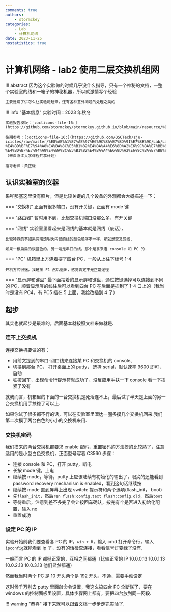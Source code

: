 ```yaml
---
comments: true
authors:
    - stormckey
categories:
    - Lab
    - 计算机网络
date: 2023-11-25
nostatistics: true
---
```


# 计算机网络 - lab2 使用二层交换机组网

!!! abstract
    因为这个实验做的时候几乎没什么指导，只有一个神秘的文档，一整个实验室的线和一箱子的神秘机器，所以就激情写个经验

    主要是讲了讲怎么让实验跑起来，还有各种意外问题的处理之类的

<!-- more -->

!!! info "基本信息"
    实验时间：2023 年秋冬

    实验报告模板：[:octicons-file-16:](https://github.com/stormckey/stormckey.github.io/blob/main/resource/%E5%AE%9E%E9%AA%8C%E6%8A%A5%E5%91%8A%E6%A8%A1%E7%89%88_%E5%AE%9E%E9%AA%8C2.doc)

    往期参考：[:octicons-file-16:](https://github.com/QSCTech/zju-icicles/raw/master/%E8%AE%A1%E7%AE%97%E6%9C%BA%E7%BD%91%E7%BB%9C/Lab/Lab2-%E4%BD%BF%E7%94%A8%E4%BA%8C%E5%B1%82%E4%BA%A4%E6%8D%A2%E6%9C%BA%E7%BB%84%E7%BD%91/Lab2-%E4%BD%BF%E7%94%A8%E4%BA%8C%E5%B1%82%E4%BA%A4%E6%8D%A2%E6%9C%BA%E7%BB%84%E7%BD%91.doc) （来自浙江大学课程共享计划）

    指导老师：黄正谦


## 认识实验室的仪器

果咩那塞这里没有照片，但是比较关键的几个设备的外观都会大概描述一下：

=== "交换机"
    正面有很多端口，没有开关键，正面有 mode 键

=== "路由器"
    暂时用不到，比起交换机端口没那么多，有开关键

=== "网线"
    实验室里看起来是网线的基本就是网线（废话），

    比较特殊的事如果两端透明头内部的线的颜色顺序不一样，那就是交叉网线.

    如果一根扁扁的淡蓝色的，另一端是串口的线，那个是拿来连 console 和 PC 的.

=== "PC"
    机箱里上方连着摆了四台 PC，一般从上往下标号 1-4

    开机方式很迷，我是按 F1 然后退出，感觉肯定不是正常途径

=== "显示屏和键盘"
    最下面摆着的显示屏和键盘，通过按键选择可以连接到不同的 PC，顺着显示屏的线往后可以看到四台 PC 在后面是插到了 1-4 口上的（我当时是没有 PC4，有 PC5 插在 5 上面，我给改插到 4 了）

## 起步

其实也就起步是最难的，后面基本就按照文档来做就是.

### 连不上交换机

连接交换机要做的有：

- 用前文提到的串口-网口线来连接某 PC 和交换机的 console、
- 切换到那台 PC， 打开桌面上的 putty， 选择 serial，默认速率 9600 即可，启动
- 狂按回车，出现命令行提示符就成功了，没反应用手扶一下 console 看一下插紧了没有

就我而言，机箱里的下面的一台交换机是死活连不上，最后试了半天是上面的另一台交换机用手扶稳了可以上.

如果你试了很多都不行的话，可以在实验室里溜达一圈多摸几个交换机回来.我们第二次摸了两台白色的小小的交换机来用.

### 交换机密码

我们摸来的两台交换机都要求 enable 密码，重置密码的方法摸的比较熟了，注意适用的是小型白色交换机，正面型号写着 C3560
步骤：

- 连接 console 和 PC，打开 putty，断电
- 长按 mode 键，上电
- 继续按 mode，等待，putty 上应该陆续有初始化的输出了，眼尖的还能看到 password recovery mechanism is enabled，看到这句话继续按
- 继续按 mode 直到屏幕上出现 switch: 提示符和两个选项(flash_init， boot)
- 先`flash_init`，然后`ren flash:config.text flash:config.old`，然后`boot`
- 等待重启，注意到差不多完了会让按回车确认，按完有个是否进入初始化配置，输入 no
- 重置成功

### 设定 PC 的 IP

实验开始前我们要查看各 PC 的 IP，`win + R`，输入 cmd 打开命令行，输入`ipconfig`就能看到 ip 了，没有的话检查连接，看看信号灯变绿了没有.

一般而言 PC 的 IP 都挺正常的，互相之间都通（比较正常的 IP 10.0.0.13 10.0.1.13 10.0.2.13 10.0.3.13 他们显然都通）

然而我当时两个 PC 是 10 开头两个是 192 开头，不通，需要手动设定

这时候千万别去 putty 里面敲命令设置，我这么搞四台 PC 全断联了，要在 windows 的控制面板里设置，具体步骤网上都有，要把四台放到同一网段.

!!! warning "恭喜"
    接下来就可以跟着文档一步步走完实验了.

